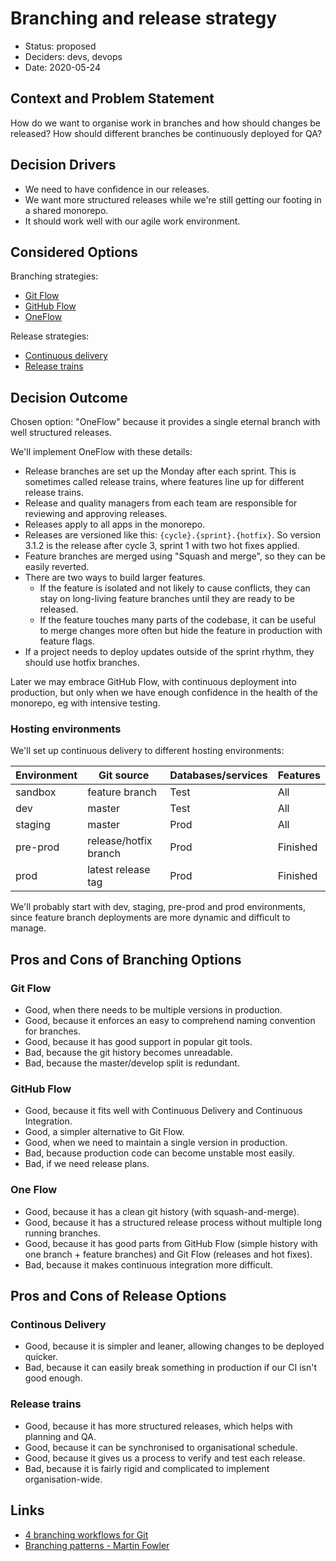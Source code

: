 # Branching and release strategy

* Status: proposed
* Deciders: devs, devops
* Date: 2020-05-24

## Context and Problem Statement

How do we want to organise work in branches and how should changes be released? How should different branches be continuously deployed for QA?

## Decision Drivers

* We need to have confidence in our releases.
* We want more structured releases while we're still getting our footing in a shared monorepo.
* It should work well with our agile work environment.

## Considered Options

Branching strategies:

* [Git Flow]
* [GitHub Flow]
* [OneFlow]

Release strategies:

* [Continuous delivery]
* [Release trains]

## Decision Outcome

Chosen option: "OneFlow" because it provides a single eternal branch with well structured releases.

We'll implement OneFlow with these details:

* Release branches are set up the Monday after each sprint. This is sometimes called release trains, where features line up for different release trains.
* Release and quality managers from each team are responsible for reviewing and approving releases.
* Releases apply to all apps in the monorepo.
* Releases are versioned like this: `{cycle}.{sprint}.{hotfix}`. So version 3.1.2 is the release after cycle 3, sprint 1 with two hot fixes applied.
* Feature branches are merged using "Squash and merge", so they can be easily reverted.
* There are two ways to build larger features.
  * If the feature is isolated and not likely to cause conflicts, they can stay on long-living feature branches until they are ready to be released.
  * If the feature touches many parts of the codebase, it can be useful to merge changes more often but hide the feature in production with feature flags.
* If a project needs to deploy updates outside of the sprint rhythm, they should use hotfix branches.

Later we may embrace GitHub Flow, with continuous deployment into production, but only when we have enough confidence in the health of the monorepo, eg with intensive testing.

### Hosting environments

We'll set up continuous delivery to different hosting environments:

Environment | Git source            | Databases/services | Features
------------|-----------------------|--------------------|----------
sandbox     | feature branch        | Test               | All
dev         | master                | Test               | All
staging     | master                | Prod               | All
pre-prod    | release/hotfix branch | Prod               | Finished
prod        | latest release tag    | Prod               | Finished

We'll probably start with dev, staging, pre-prod and prod environments, since feature branch deployments are more dynamic and difficult to manage.

## Pros and Cons of Branching Options

### Git Flow

* Good, when there needs to be multiple versions in production.
* Good, because it enforces an easy to comprehend naming convention for branches.
* Good, because it has good support in popular git tools.
* Bad, because the git history becomes unreadable.
* Bad, because the master/develop split is redundant.

### GitHub Flow

* Good, because it fits well with Continuous Delivery and Continuous Integration.
* Good, a simpler alternative to Git Flow.
* Good, when we need to maintain a single version in production.
* Bad, because production code can become unstable most easily.
* Bad, if we need release plans.

### One Flow

* Good, because it has a clean git history (with squash-and-merge).
* Good, because it has a structured release process without multiple long running branches.
* Good, because it has good parts from GitHub Flow (simple history with one branch + feature branches) and Git Flow (releases and hot fixes).
* Bad, because it makes continuous integration more difficult.

## Pros and Cons of Release Options

### Continous Delivery

* Good, because it is simpler and leaner, allowing changes to be deployed quicker.
* Bad, because it can easily break something in production if our CI isn't good enough.

### Release trains

* Good, because it has more structured releases, which helps with planning and QA.
* Good, because it can be synchronised to organisational schedule.
* Good, because it gives us a process to verify and test each release.
* Bad, because it is fairly rigid and complicated to implement organisation-wide.

## Links

* [4 branching workflows for Git](https://medium.com/@patrickporto/4-branching-workflows-for-git-30d0aaee7bf)
* [Branching patterns - Martin Fowler](https://martinfowler.com/articles/branching-patterns.html)

[Git Flow]: https://nvie.com/posts/a-successful-git-branching-model/
[GitHub Flow]: https://guides.github.com/introduction/flow/
[OneFlow]: https://www.endoflineblog.com/oneflow-a-git-branching-model-and-workflow
[Continuous delivery]: https://martinfowler.com/bliki/ContinuousDelivery.html
[Release trains]: https://martinfowler.com/articles/branching-patterns.html#release-train
